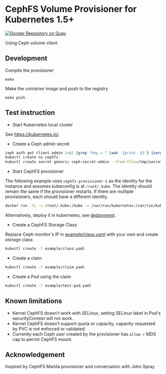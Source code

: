 # CephFS Volume Provisioner for Kubernetes 1.5+

[![Docker Repository on Quay](https://quay.io/repository/external_storage/cephfs-provisioner/status "Docker Repository on Quay")](https://quay.io/repository/external_storage/cephfs-provisioner)

Using Ceph volume client

## Development

Compile the provisioner
```console
make
```

Make the container image and push to the registry
```console
make push
```

## Test instruction

* Start Kubernetes local cluster

See https://kubernetes.io/.

* Create a Ceph admin secret

```bash
ceph auth get client.admin 2>&1 |grep "key = " |awk '{print  $3'} |xargs echo -n > /tmp/secret
kubectl create ns cephfs
kubectl create secret generic ceph-secret-admin --from-file=/tmp/secret --namespace=cephfs
```

* Start CephFS provisioner

The following example uses `cephfs-provisioner-1` as the identity for the instance and assumes kubeconfig is at `/root/.kube`. The identity should remain the same if the provisioner restarts. If there are multiple provisioners, each should have a different identity.

```bash
docker run -ti -v /root/.kube:/kube -v /var/run/kubernetes:/var/run/kubernetes --privileged --net=host  cephfs-provisioner /usr/local/bin/cephfs-provisioner -master=http://127.0.0.1:8080 -kubeconfig=/kube/config -id=cephfs-provisioner-1
```

Alternatively, deploy it in kubernetes, see [deployment](deploy/README.md).

* Create a CephFS Storage Class

Replace Ceph monitor's IP in [example/class.yaml](example/class.yaml) with your own and create storage class:

```bash
kubectl create -f example/class.yaml
```

* Create a claim

```bash
kubectl create -f example/claim.yaml
```

* Create a Pod using the claim

```bash
kubectl create -f example/test-pod.yaml
```


## Known limitations

* Kernel CephFS doesn't work with SELinux, setting SELinux label in Pod's securityContext will not work.
* Kernel CephFS doesn't support quota or capacity, capacity requested by PVC is not enforced or validated.
* Currently each Ceph user created by the provisioner has `allow r` MDS cap to permit CephFS mount.

## Acknowledgement

Inspired by CephFS Manila provisioner and conversation with John Spray

